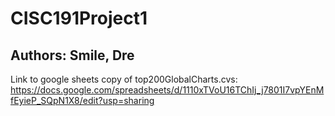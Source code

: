 # CISC191Project1
## Authors: Smile, Dre

Link to google sheets copy of top200GlobalCharts.cvs:
https://docs.google.com/spreadsheets/d/1110xTVoU16TChIj_j7801I7vpYEnMfEyieP_SQpN1X8/edit?usp=sharing

